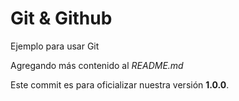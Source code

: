 # Git & Github

Ejemplo para usar Git

Agregando más contenido al _README.md_


Este commit es para oficializar nuestra versión **1.0.0**.